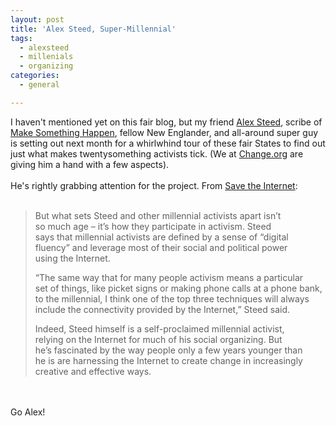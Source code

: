 ```yaml
---
layout: post
title: 'Alex Steed, Super-Millennial'
tags:
  - alexsteed
  - millenials
  - organizing
categories:
  - general

---
```


I haven't mentioned yet on this fair blog, but my friend <a href="http://www.alexsteed.com">Alex Steed</a>, scribe of <a href="http://makesomethinghappen.net/">Make Something Happen</a>, fellow New Englander, and all-around super guy is setting out next month for a whirlwhind tour of these fair States to find out just what makes twentysomething activists tick.  (We at <a href="http://www.change.org">Change.org</a> are giving him a hand with a few aspects).<br /><br />He's rightly grabbing attention for the project.  From <a href="http://www.savetheinternet.com/blog/2008/09/05/us-tour-highlights-online-youth-activism/">Save the Internet</a>: <br /><br /><blockquote><p>But what sets Steed and other millennial activists apart isn’t<br />so much age – it’s how they participate in activism. Steed<br />says that millennial activists are defined by a sense of “digital<br />fluency” and leverage most of their social and political power<br />using the Internet.</p><p>“The same way that for many people activism means a particular<br />set of things, like picket signs or making phone calls at a phone bank,<br />to the millennial, I think one of the top three techniques will always<br />include the connectivity provided by the Internet,” Steed said.</p><p>Indeed, Steed himself is a self-proclaimed millennial activist,<br />relying on the Internet for much of his social organizing. But<br />he’s fascinated by the way people only a few years younger than<br />he is are harnessing the Internet to create change in increasingly<br />creative and effective ways.</p></blockquote><br /><br />Go Alex! <br />
